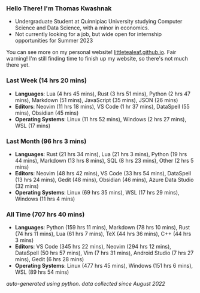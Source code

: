 
### Hello There! I'm Thomas Kwashnak

- Undergraduate Student at Quinnipiac University studying Computer Science and Data Science, with a minor in economics.
- Not currently looking for a job, but wide open for internship opportunities for Summer 2023

You can see more on my personal website! [littletealeaf.github.io](https://littletealeaf.github.io). Fair warning! I'm still finding time to finish up my website, so there's not much there yet.

### Last Week (14 hrs 20 mins)
- **Languages**: Lua (4 hrs 45 mins), Rust (3 hrs 51 mins), Python (2 hrs 47 mins), Markdown (51 mins), JavaScript (35 mins), JSON (26 mins)
- **Editors**: Neovim (11 hrs 18 mins), VS Code (1 hr 37 mins), DataSpell (55 mins), Obsidian (45 mins)
- **Operating Systems**: Linux (11 hrs 52 mins), Windows (2 hrs 27 mins), WSL (17 mins)
    
### Last Month (96 hrs 3 mins)
- **Languages**: Rust (21 hrs 34 mins), Lua (21 hrs 3 mins), Python (19 hrs 44 mins), Markdown (13 hrs 8 mins), SQL (8 hrs 23 mins), Other (2 hrs 5 mins)
- **Editors**: Neovim (48 hrs 42 mins), VS Code (33 hrs 54 mins), DataSpell (13 hrs 24 mins), Gedit (48 mins), Obsidian (46 mins), Azure Data Studio (32 mins)
- **Operating Systems**: Linux (69 hrs 35 mins), WSL (17 hrs 29 mins), Windows (11 hrs 4 mins)
    
### All Time (707 hrs 40 mins)
- **Languages**: Python (159 hrs 11 mins), Markdown (78 hrs 10 mins), Rust (74 hrs 11 mins), Lua (61 hrs 7 mins), TeX (44 hrs 36 mins), C++ (44 hrs 3 mins)
- **Editors**: VS Code (345 hrs 22 mins), Neovim (294 hrs 12 mins), DataSpell (50 hrs 57 mins), Vim (7 hrs 31 mins), Android Studio (7 hrs 27 mins), Gedit (6 hrs 28 mins)
- **Operating Systems**: Linux (477 hrs 45 mins), Windows (151 hrs 6 mins), WSL (89 hrs 54 mins)
    

*auto-generated using python. data collected since August 2022*
